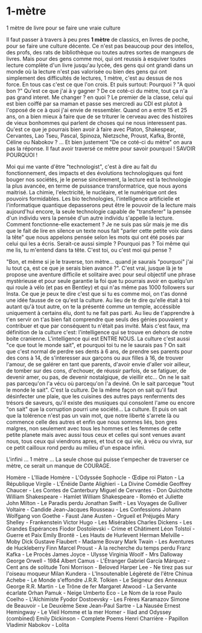 # 1-mètre
1 mètre de livre pour se faire une vraie culture

  Il faut passer à travers à peu pres **1 mètre** de classics, en livres de poche, pour se faire une culture décente.
Ce n'est pas beaucoup pour des intellos, des profs, des rats de bibliothèque ou toutes autres sortes de mangeurs
de livres. Mais pour des gens comme moi, qui ont reussis à esquiver toutes lecture complète d'un livre jusqu'au lycée, 
des gens qui ont grandi dans un monde où la lecture n'est pas valorisée ou bien des gens qui ont simplement des 
difficultés de lectures, 1 mètre, c'est au dessus de nos force. En tous cas c'est ce que l'on crois.
  Et puis surtout: Pourquoi ? "A quoi bon ?" Qu'est ce que j'ai à y gagner ? De ce coté-ci du mètre, tout ça n'a pas
grand interet. Me changer ? en quoi ? Le premier de la classe, celui qui est bien coiffé par sa maman et passe ses
mercredi au CDI est plutot à l'opposé de ce à quoi j'ai envie de ressembler. Quand on a entre 15 et 25 ans, on a bien
mieux à faire que de se triturer le cerveau avec des histoires de vieux bonhommes qui parlent de choses qui ne nous
interessent pas. Qu'est ce que je pourrais bien avoir à faire avec Platon, Shakespear, Cervantes, Lao Tseu, Pascal,
Spinoza, Nietzsche, Proust, Kafka, Brontë, Céline ou Nabokov ? ... Et bien justement "De ce coté-ci du mètre" on
aura pas la réponse. Il faut avoir traversé ce mètre pour savoir pourquoi ! SAVOIR POURQUOI !

  Moi qui me vante d'être "technologist", c'est à dire au fait du fonctionnement, des impacts et des évolutions
technologiques qui font bouger nos sociétés, je le pense sincèrement, la lecture est la technologie la plus 
avancée, en terme de puissance transformatrice, que nous ayons maitrisé. La chimie, l'electricité, le nucléaire,
et le numérique ont des pouvoirs formidables. Les bio technologies, l'intelligence artificielle et l'informatique
quantique depasserons peut être le pouvoir de la lecture mais aujourd'hui encore, la seule technologie capable
de "transferer" la pensée d'un individu vers la pensée d'un autre individu s'appelle la lecture. Comment fonctionne-elle
exactement ? Je ne suis pas sûr mais je me dis que le fait de lire en silence un texte nous fait "parler cette petite
voix dans la tête" que nous appelons pensée selon les mots qui ont été posés par celui qui les a écris. Serait-ce
aussi simple ? Pourquoi pas ? Toi même qui me lis, tu m'entend dans ta tête. C'est toi, ou c'est moi qui pense ?

  "Bon, et même si je le traverse, ton mètre... quand je saurais "pourquoi" j'ai lu tout ça, est ce que je serais bien
avancé ?". C'est vrai, jusque là je te propose une aventure difficile et solitaire avec pour seul objectif une phrase mystèrieuse
et pour seule garantie la foi que tu pourrais avoir en quelqu'un qui roule à vélo (et pas en Bentley) et qui n'as même pas 1000 followers
sur Insta. Ce que je peux te dire c'est que si tu es comme moi, on t'as donné une idée fausse de ce qu'est la culture. 
Au lieu de te dire qu'elle était à toi autant qu'à tout autre, on te la présenté comme un temple, accéssible uniquement
à certains élu, dont tu ne fait pas parti.
Au lieu de t'apprendre à t'en servir on t'as bien fait comprendre que seuls des génies pouvaient y contribuer et que
par conséquent tu n'était pas invité.
Mais c'est faux, ma définition de la culture c'est: l'intelligence qui se trouve en dehors de notre boite cranienne.
L'intelligence qui est ENTRE NOUS. La culture c'est aussi "ce que tout le monde sait", et pourquoi toi tu ne le 
saurais pas ?
On sait que c'est normal de perdre ses dents à 6 ans, de prendre ses parents pour des cons à 14, de s'interesser
aux garçons ou aux filles à 16, de trouver l'amour, de se galérer en tant que parents, d'avoir envie d'aller voir ailleur,
de tomber sur des cons, d'echouer, de réussir parfois, de se fatiguer, de devenir amer, ou pas, de devenir nostalgique,
de vieillir etc... On ne le sait pas parcequ'on l'a vécu où parcequ'on l'a deviné. On le sait parceque "tout le monde
le sait". C'est la culture. De la même façon on sait qu'il faut désinfecter une plaie, que les cuisines des autres pays renferments
des trésors de saveurs, qu'il existe des musiques qui consolent l'ame ou encore "on sait" que la corruption pourri une société... La culture.
Et puis on sait que la tolérence n'est pas un vain mot, que notre liberté s'arrete là ou commence celle des autres et
enfin que nous sommes liés, bon gres malgres, non seulement avec tous les hommes et les femmes de cette petite planete
mais avec aussi tous ceux et celles qui sont venues avant nous, tous ceux qui viendrons apres, et tout ce qui vie,
à vécu ou vivra, sur ce petit cailloux rond perdu au milieu d'un espace infini. 

L'infini ... 1 mètre ...
La seule chose qui puisse t'empecher de traverser ce mètre, ce serait un manque de COURAGE.


Homère - L'Iliade
Homère - L'Odyssée
Sophocle - Œdipe roi
Platon - La République
Virgile - L'Énéide
Dante Alighieri - La Divine Comédie
Geoffrey Chaucer - Les Contes de Canterbury
Miguel de Cervantes - Don Quichotte
William Shakespeare - Hamlet
William Shakespeare - Roméo et Juliette
John Milton - Le Paradis perdu
Jonathan Swift - Les Voyages de Gulliver
Voltaire - Candide
Jean-Jacques Rousseau - Les Confessions
Johann Wolfgang von Goethe - Faust
Jane Austen - Orgueil et Préjugés
Mary Shelley - Frankenstein
Victor Hugo - Les Misérables
Charles Dickens - Les Grandes Espérances
Fiodor Dostoïevski - Crime et Châtiment
Léon Tolstoï - Guerre et Paix
Emily Brontë - Les Hauts de Hurlevent
Herman Melville - Moby Dick
Gustave Flaubert - Madame Bovary
Mark Twain - Les Aventures de Huckleberry Finn
Marcel Proust - À la recherche du temps perdu
Franz Kafka - Le Procès
James Joyce - Ulysse
Virginia Woolf - Mrs Dalloway
George Orwell - 1984
Albert Camus - L'Étranger
Gabriel García Márquez - Cent ans de solitude
Toni Morrison - Beloved
Harper Lee - Ne tirez pas sur l'oiseau moqueur
Milan Kundera - L'Insoutenable Légèreté de l'être
Chinua Achebe - Le Monde s'effondre
J.R.R. Tolkien - Le Seigneur des Anneaux
George R.R. Martin - Le Trône de fer
Margaret Atwood - La Servante écarlate
Orhan Pamuk - Neige
Umberto Eco - Le Nom de la rose
Paulo Coelho - L'Alchimiste
Fyodor Dostoevsky - Les Frères Karamazov
Simone de Beauvoir - Le Deuxième Sexe
Jean-Paul Sartre - La Nausée
Ernest Hemingway - Le Vieil Homme et la mer
Homer - Iliad and Odyssey (combined)
Emily Dickinson - Complete Poems
Henri Charrière - Papillon
Vladimir Nabokov - Lolita
